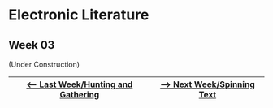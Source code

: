 # Electronic Literature 
## Week 03

(Under Construction) 


<a href='https://bridieotoole.github.io/codewords/week_02/'> <-- Last Week/Hunting and Gathering </a> | <a href='https://bridieotoole.github.io/codewords/week_04/'> --> Next Week/Spinning Text </a>
  :-------------------------:|:-------------------------:
